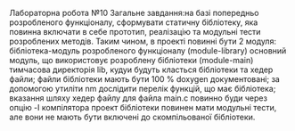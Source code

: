 Лабораторна робота №10
Загальне завдання:на базі попередньо розробленого функціоналу, сформувати статичну бібліотеку, яка повинна включати в себе прототип, реалізацію та модульні тести розроблених методів. 
Таким чином, в проекті повинні бути 2 модуля:
бібліотека-модуль розробленого функціоналу (module-library)
основний модуль, що використовує розроблену бібліотеки (module-main)
тимчасова директорія lib, кудуи будуть класться бібліотеки та хедер файли;
файли бібліотеки мають бути 100 % doxygen документовані;
за допомогою утиліти nm дослідити перелік функцій, що має бібліотека;
вказання шляху хедер файлу для файла main.c повинно буди через опцію -I компілятора
проект бібліотеки повинен мати модульні тести, але вони не мають бути включені до скомпільованої бібліотеки.
